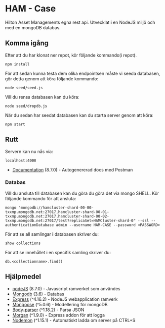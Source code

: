 # HAM - Case

Hilton Asset Managements egna rest api. Utvecklat i en NodeJS miljö och med en mongoDB databas.

## Komma igång

Efter att du har klonat ner repot, kör följande kommando(i repot).

```
npm install
```

För att sedan kunna testa dem olika endpointsen måste vi seeda databasen, gör detta genom att köra följande kommando:

```
node seed/seed.js
```

Vill du rensa databasen kan du köra:

```
node seed/dropdb.js
```

När du sedan har seedat databasen kan du starta server genom att köra:

```
npm start
```

## Rutt

Servern kan nu nås via:

```
localhost:4000
```

* [Documentation](https://documenter.getpostman.com/collection/view/2904040-d125a76a-848c-4b17-ea45-c0ff43199fbc) (8.7.0) - Autogenererad docs med Postman

### Databas

Vill du ansluta till databasen kan du göra du göra det via mongo SHELL. Kör följande kommando för att ansluta:

```
mongo "mongodb://hamcluster-shard-00-00-txxmp.mongodb.net:27017,hamcluster-shard-00-01-txxmp.mongodb.net:27017,hamcluster-shard-00-02-txxmp.mongodb.net:27017/test?replicaSet=HAMCluster-shard-0" --ssl --authenticationDatabase admin --username HAM-CASE --password <PASSWORD>
```

För att se all samlingar i databasen skriver du:

```
show collections
```

För att se innehållet i en specifik samling skriver du:

```
db.<collectionname>.find()
```

## Hjälpmedel

* [nodeJS](https://nodejs.org/en/) (8.7.0) - Javascript ramverket som användes
* [Mongodb](https://www.mongodb.com/) (3.6) - Databas
* [Express](https://expressjs.com/) (^4.16.2) - NodeJS webapplication ramverk
* [Mongoose](http://mongoosejs.com/) (^5.0.6) - Modellering för mongoDB
* [Body-parser](https://www.npmjs.com/package/body-parser) (^1.18.2) - Parsa JSON
* [Morgan](https://github.com/expressjs/morgan) (^1.9.0) - Express addon för att logga
* [Nodemon](https://nodemon.io/) (^1.15.1) - Automatiskt ladda om server på CTRL+S
